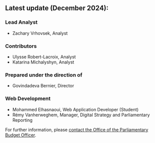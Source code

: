## Latest update (December 2024):

### Lead Analyst
- Zachary Vrhovsek, Analyst

### Contributors
- Ulysse Robert-Lacroix, Analyst
- Katarina Michalyshyn, Analyst

### Prepared under the direction of
- Govindadeva Bernier, Director

### Web Development
- Mohammed Elhasnaoui, Web Application Developer (Student)
- Rémy Vanherweghem, Manager, Digital Strategy and Parliamentary Reporting


For further information, please [contact the Office of the Parliamentary Budget Officer](https://www.pbo-dpb.ca/en/contact--contact).
